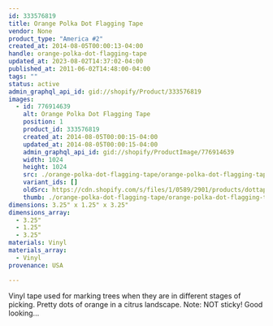 ```yaml
---
id: 333576819
title: Orange Polka Dot Flagging Tape
vendor: None
product_type: "America #2"
created_at: 2014-08-05T00:00:13-04:00
handle: orange-polka-dot-flagging-tape
updated_at: 2023-08-02T14:37:02-04:00
published_at: 2011-06-02T14:48:00-04:00
tags: ""
status: active
admin_graphql_api_id: gid://shopify/Product/333576819
images:
  - id: 776914639
    alt: Orange Polka Dot Flagging Tape
    position: 1
    product_id: 333576819
    created_at: 2014-08-05T00:00:15-04:00
    updated_at: 2014-08-05T00:00:15-04:00
    admin_graphql_api_id: gid://shopify/ProductImage/776914639
    width: 1024
    height: 1024
    src: ./orange-polka-dot-flagging-tape/orange-polka-dot-flagging-tape__0.jpg
    variant_ids: []
    oldSrc: https://cdn.shopify.com/s/files/1/0589/2901/products/dottape.jpeg?v=1407211215
    thumb: ./orange-polka-dot-flagging-tape/orange-polka-dot-flagging-tape__0-thumb.jpg
dimensions: 3.25" x 1.25" x 3.25"
dimensions_array:
  - 3.25"
  - 1.25"
  - 3.25"
materials: Vinyl
materials_array:
  - Vinyl
provenance: USA

---
```


Vinyl tape used for marking trees when they are in different stages of picking. Pretty dots of orange in a citrus landscape. Note: NOT sticky! Good looking...